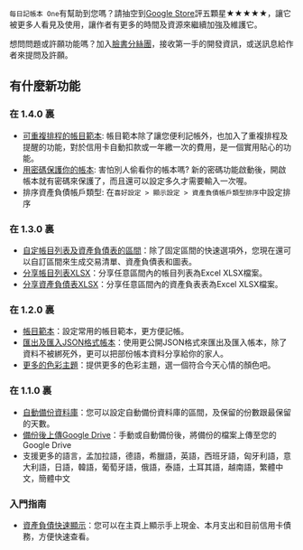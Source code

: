 `每日記帳本 One`有幫助到您嗎？請抽空到[Google Store](https://play.google.com/store/apps/details?id=com.colaorange.dailymoneyone)評五顆星★★★★★，讓它被更多人看見及使用，讓作者有更多的時間及資源來繼續加強及維護它。

想問問題或許願功能嗎？加入[臉書分絲團](https://www.facebook.com/colaorange.daily.money)，接收第一手的開發資訊，或送訊息給作者來提問及許願。

## 有什麼新功能

### 在 1.4.0 裏
 * [可重複排程的帳目範本](https://youtu.be/TzQj2pY6sWs): 帳目範本除了讓您便利記帳外，也加入了重複排程及提醒的功能，對於信用卡自動扣款或一年繳一次的費用，是一個實用貼心的功能。
 * [用密碼保護你的帳本](https://youtu.be/peoYqNG_4pk): 害怕別人偷看你的帳本嗎? 新的密碼功能啟動後，開啟帳本就有密碼來保護了，而且還可以設定多久才需要輸入一次喔。
 * 排序資產負債帳戶類型: 在`喜好設定 > 顯示設定 > 資產負債帳戶類型排序`中設定排序

### 在 1.3.0 裏
 * [自定帳目列表及資產負債表的區間](https://youtu.be/O7EcLN82qIU)：除了固定區間的快速選項外，您現在還可以自訂區間來生成交易清單、資產負債表和圖表。
 * [分享帳目列表XLSX](https://youtu.be/Bf7j39fsCSc)：分享任意區間內的帳目列表為Excel XLSX檔案。
 * [分享資產負債表XLSX](https://youtu.be/kpxJxNsButA)：分享任意區間內的資產負表表為Excel XLSX檔案。
 
### 在 1.2.0 裏
 * [帳目範本](https://youtu.be/CtfJ5BecZfY)：設定常用的帳目範本，更方便記帳。
 * [匯出及匯入JSON格式帳本](https://youtu.be/bHGEH7zcj78)：使用更公開JSON格式來匯出及匯入帳本，除了資料不被綁死外，更可以把部份帳本資料分享給你的家人。
 * [更多的色彩主題](https://youtu.be/3Yw7m2AOvfc)：提供更多的色彩主題，選一個符合今天心情的顏色吧。

### 在 1.1.0 裏
 * [自動備份資料庫](https://youtube.com/shorts/dWePWDncx0k)：您可以設定自動備份資料庫的區間，及保留的份數跟最保留的天數。
 * [備份後上傳Google Drive](https://youtu.be/hOJdtKElLuw)：手動或自動備份後，將備份的檔案上傳至您的Google Drive
 * 支援更多的語言，孟加拉語，德語，希臘語，英語，西班牙語，匈牙利語，意大利語，日語，韓語，葡萄牙語，俄語，泰語，土耳其語，越南語，繁體中文，簡體中文

### 入門指南
 * [資產負債快速顯示](https://youtu.be/66tJxSrI_vQ)：您可以在主頁上顯示手上現金、本月支出和目前信用卡債務，方便快速查看。